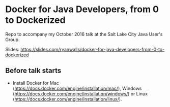 # Docker for Java Developers, from 0 to Dockerized

Repo to accompany my October 2016 talk at the Salt Lake City Java User's Group.  

Slides: https://slides.com/ryanwalls/docker-for-java-developers-from-0-to-dockerized


## Before talk starts
* Install Docker for Mac (https://docs.docker.com/engine/installation/mac/), Windows (https://docs.docker.com/engine/installation/windows/) or Linux (https://docs.docker.com/engine/installation/linux/).
